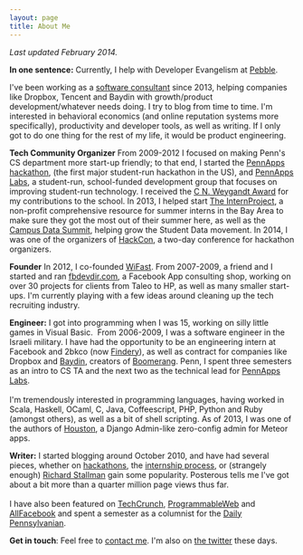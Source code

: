 ```yaml
---
layout: page
title: About Me
---
```

*Last updated February 2014.*

**In one sentence:** Currently, I help with Developer Evangelism at [Pebble](http://getpebble.com).

I've been working as a [software consultant](http://calldownmule.com) since 2013, helping companies like Dropbox, Tencent and Baydin with growth/product development/whatever needs doing. I try to blog from time to time. I'm interested in behavioral economics (and online reputation systems more specifically), productivity and developer tools, as well as writing. If I only got to do one thing for the rest of my life, it would be product engineering.

**Tech Community Organizer**
From 2009-2012 I focused on making Penn's CS department more start-up friendly; to that end, I started the <a href="http://pennapps.comndodaily.com/2013/01/21/the-worlds-largest-student-run-hackathon-isnt-at-stanford-or-mit-its-at-penn/">PennApps hackathon</a>, (the first major student-run hackathon in the US), and <a href="http://labs.pennapps.com">PennApps Labs</a>, a student-run, school-funded development group that focuses on improving student-run technology. I received the <a href="http://www.seas.upenn.edu/undergraduate/student-life/award-recipients.php#student_choice">C N. Weygandt Award</a> for my contributions to the school. In 2013, I helped start [The InternProject](http://theinternproject.com), a non-profit comprehensive resource for summer interns in the Bay Area to make sure they got the most out of their summer here, as well as the [Campus Data Summit](http://campusdata.org), helping grow the Student Data movement.  In 2014, I was one of the organizers of [HackCon](http://hackcon.io), a two-day conference for hackathon organizers.

**Founder**
In 2012, I co-founded [WiFast](http://www.wifast.com). From 2007-2009, a friend and I started and ran <a href="http://web.archive.org/web/20071112093619/http://www.fbdevdir.com/">fbdevdir.com</a>, a Facebook App consulting shop, working on over 30 projects for clients from Taleo to HP, as well as many smaller start-ups. I'm currently playing with a few ideas around cleaning up the tech recruiting industry.

**Engineer:** I got into programming when I was 15, working on silly little games in Visual Basic.  From 2006-2009, I was a software engineer in the Israeli military. I have had the opportunity to be an engineering intern at Facebook and 2bkco (now <a href="http://findery.com">Findery</a>), as well as contract for companies like Dropbox and [Baydin](http://baydin.com), creators of [Boomerang](http://boomerangforgmail.com). Penn, I spent three semesters as an intro to CS TA and the next two as the technical lead for <a href="http://labs.pennapps.com">PennApps Labs</a>. <br><br>I'm tremendously interested in programming languages, having worked in Scala, Haskell, OCaml, C, Java, Coffeescript, PHP, Python and Ruby (amongst others), as well as a bit of shell scripting.  As of 2013, I was one of the authors of [Houston](http://atmosphere.meteor.com/package/houston), a Django Admin-like zero-config admin for Meteor apps.

**Writer:** I started blogging around October 2010, and have had several pieces, whether on <a href="http://alexeymk.com/tag/hackathons">hackathons</a>, the <a href="http://alexeymk.com/a-brief-guide-to-tech-internships">internship process</a>, or (strangely enough) <a href="http://alexeymk.com/dear-dr-stallman-an-open-letter">Richard Stallman</a> gain some popularity. Posterous tells me I've got about a bit more than a quarter million page views thus far. <br><br>I have also been featured on <a href="http://techcrunch.com/2012/04/15/stop-looking-for-a-technical-co-founder/">TechCrunch</a>, <a href="http://blog.programmableweb.com/2012/01/18/best-mashups-from-pennapps-2012-hackathon/">ProgrammableWeb</a> and <a href="http://www.allfacebook.com/how-much-is-your-facebook-profile-worth-2007-11">AllFacebook</a> and spent a semester as a columnist for the <a href="http://thedp.com">Daily Pennsylvanian</a>.

**Get in touch**: Feel free to [contact me](mailto:alexey-at-alexeymk.com). I'm also on <a href="http://twitter.com/alexeymk">the twitter</a> these days.
